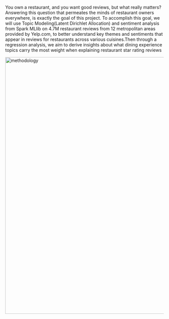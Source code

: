 You own a restaurant, and you want good reviews, but what really matters? Answering this question that permeates the minds of restaurant 
owners everywhere, is exactly the goal of this project. To accomplish this goal, we will use Topic Modeling(Latent Dirichlet Allocation) 
and sentiment analysis from Spark MLlib on 4.7M restaurant reviews from 12 metropolitan areas provided by Yelp.com,  to better understand
key themes and sentiments that appear in reviews for restaurants across various cuisines.Then through a regression analysis, 
we aim to derive insights about what dining experience topics carry the most weight when explaining restaurant star rating reviews



<img width="815" alt="methodology" src="https://user-images.githubusercontent.com/29344615/33693044-1e1ef026-dab6-11e7-9c95-e0dbd84279b4.png">
